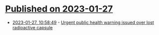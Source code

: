 # [Published on 2023-01-27](index.md)

* [2023-01-27, 10:58:49](https://news.ycombinator.com/item?id=34544709) - [Urgent public health warning issued over lost radioactive capsule](https://www.abc.net.au/news/2023-01-27/radioactive-capsule-lost-in-wa-emergency-public-health-warning/101901472)

